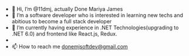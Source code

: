 - 👋 Hi, I’m @11dmj, actually Done Mariya James
- 👀 I’m a software developer who is interested in learning new techs and abitious to become a full stack developer
- 🌱 I’m currently having experience in .NET Technologies(upgrading to .NET 6.0) and frontend like React.js, Redux.
-
- 📫 How to reach me donemjsoftdev@gmail.com

<!---
11dmj/11dmj is a ✨ special ✨ repository because its `README.md` (this file) appears on your GitHub profile.
You can click the Preview link to take a look at your changes.
--->
